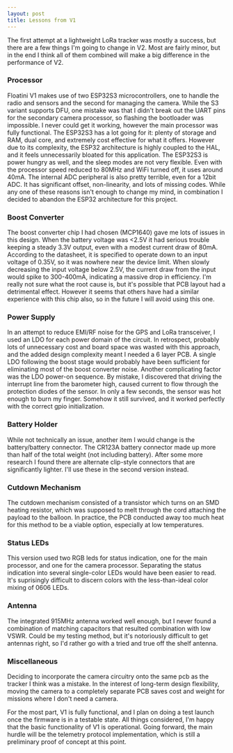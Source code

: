 ```yaml
---
layout: post
title: Lessons from V1
---
```


The first attempt at a lightweight LoRa tracker was mostly a success, but there are a few things I'm going to change in V2. Most are fairly minor, but in the end I think all of them combined will make a big difference in the performance of V2.

### Processor
Floatini V1 makes use of two ESP32S3 microcontrollers, one to handle the radio and sensors and the second for managing the camera. While the S3 variant supports DFU, one mistake was that I didn't break out the UART pins for the secondary camera processor, so flashing the bootloader was impossible. I never could get it working, however the main processor was fully functional. The ESP32S3 has a lot going for it: plenty of storage and RAM, dual core, and extremely cost effective for what it offers. However due to its complexity, the ESP32 architecture is highly coupled to the HAL, and it feels unnecessarily bloated for this application. The ESP32S3 is power hungry as well, and the sleep modes are not very flexible. Even with the processor speed reduced to 80MHz and WiFi turned off, it uses around 40mA. The internal ADC peripheral is also pretty terrible, even for a 12bit ADC. It has significant offset, non-linearity, and lots of missing codes. While any one of these reasons isn't enough to change my mind, in combination I decided to abandon the ESP32 architecture for this project.

### Boost Converter
The boost converter chip I had chosen (MCP1640) gave me lots of issues in this design. When the battery voltage was <2.5V it had serious trouble keeping a steady 3.3V output, even with a modest current draw of 80mA. According to the datasheet, it is specified to operate down to an input voltage of 0.35V, so it was nowhere near the device limit. When slowly decreasing the input voltage below 2.5V, the current draw from the input would spike to 300-400mA, indicating a massive drop in efficiency. I'm really not sure what the root cause is, but it's possible that PCB layout had a detrimental effect. However it seems that others have had a similar experience with this chip also, so in the future I will avoid using this one.

### Power Supply
In an attempt to reduce EMI/RF noise for the GPS and LoRa transceiver, I used an LDO for each power domain of the circuit. In retrospect, probably lots of unnecessary cost and board space was wasted with this approach, and the added design complexity meant I needed a 6 layer PCB. A single LDO following the boost stage would probably have been sufficient for eliminating most of the boost converter noise. Another complicating factor was the LDO power-on sequence. By mistake, I discovered that driving the interrupt line from the barometer high, caused current to flow through the protection diodes of the sensor. In only a few seconds, the sensor was hot enough to burn my finger. Somehow it still survived, and it worked perfectly with the correct gpio initialization.

### Battery Holder
While not technically an issue, another item I would change is the battery/battery connector. The CR123A battery connector made up more than half of the total weight (not including battery). After some more  research I found there are alternate clip-style connectors that are significantly lighter. I'll use these in the second version instead.

### Cutdown Mechanism
The cutdown mechanism consisted of a transistor which turns on an SMD heating resistor, which was supposed to melt through the cord attaching the payload to the balloon. In practice, the PCB conducted away too much heat for this method to be a viable option, especially at low temperatures. 

### Status LEDs
This version used two RGB leds for status indication, one for the main processor, and one for the camera processor. Separating the status indication into several single-color LEDs would have been easier to read.  It's suprisingly difficult to discern colors with the less-than-ideal color mixing of 0606 LEDs. 

### Antenna
The integrated 915MHz antenna worked well enough, but I never found a combination of matching capacitors that resulted combination with low VSWR. Could be my testing method, but it's notoriously difficult to get antennas right, so I'd rather go with a tried and true off the shelf antenna.

### Miscellaneous
Deciding to incorporate the camera circuitry onto the same pcb as the tracker I think was a mistake. In the interest of long-term design flexibility, moving the camera to a completely separate PCB saves cost and weight for missions where I don't need a camera.

For the most part, V1 is fully functional, and I plan on doing a test launch once the firmware is in a testable state. All things considered, I'm happy that the basic functionality of V1 is operational. Going forward, the main hurdle will be the telemetry protocol implementation, which is still a preliminary proof of concept at this point.
